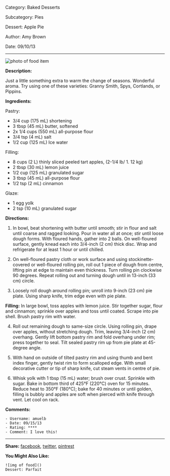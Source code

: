 Category: Baked Desserts

Subcategory: Pies

Dessert: Apple Pie

Author: Amy Brown

Date: 09/10/13

---

![photo of food item]()

**Description:** 

Just a little something extra to warm the change of seasons. Wonderful aroma. Try using one of these varieties: Granny Smith, Spys, Cortlands, or Pippins.

**Ingredients:**

Pastry:

- 3/4 cup (175 mL) shortening
- 3 tbsp (45 mL) butter, softened
- 2x 1/4 cups (550 mL) all-purpose flour
- 3/4 tsp (4 mL) salt
- 1/2 cup (125 mL) Ice water
	
Filling:

- 8 cups (2 L) thinly sliced peeled tart apples, (2-1/4 lb/ 1. 12 kg)
- 2 tbsp (30 mL) lemon juice
- 1/2 cup (125 mL) granulated sugar
- 3 tbsp (45 mL) all-purpose flour
- 1/2 tsp (2 mL) cinnamon
	
Glaze:

- 1 egg yolk
- 2 tsp (10 mL) granulated sugar

**Directions:**

1. In bowl, beat shortening with butter until smooth; stir in flour and salt until coarse and ragged looking. Pour in water all at once; stir until loose dough forms. With floured hands, gather into 2 balls. On well-floured surface, gently knead each into 3/4-inch (2 cm) thick disc. Wrap and refrigerate for at least 1 hour or until chilled.

2. On well-floured pastry cloth or work surface and using stockinette-covered or well-floured rolling pin, roll out 1 piece of dough from centre, lifting pin at edge to maintain even thickness. Turn rolling pin clockwise 90 degrees. Repeat rolling out and turning dough until in 13-inch (33 cm) circle.

3. Loosely roll dough around rolling pin; unroll into 9-inch (23 cm) pie plate. Using sharp knife, trim edge even with pie plate.

**Filling:** In large bowl, toss apples with lemon juice. Stir together sugar, flour and cinnamon; sprinkle over apples and toss until coated. Scrape into pie shell. Brush pastry rim with water.

4. Roll out remaining dough to same-size circle. Using rolling pin, drape over apples, without stretching dough. Trim, leaving 3/4-inch (2 cm) overhang. Gently lift bottom pastry rim and fold overhang under rim; press together to seal. Tilt sealed pastry rim up from pie plate at 45-degree angle.

5. With hand on outside of tilted pastry rim and using thumb and bent index finger, gently twist rim to form scalloped edge. With small decorative cutter or tip of sharp knife, cut steam vents in centre of pie.

6. Whisk yolk with 1 tbsp (15 mL) water; brush over crust. Sprinkle with sugar. Bake in bottom third of 425°F (220°C) oven for 15 minutes. Reduce heat to 350°F (180°C); bake for 40 minutes or until golden, filling is bubbly and apples are soft when pierced with knife through vent. Let cool on rack.

**Comments:**

	- Username: amuelb
	- Date: 09/15/13
	- Rating: ****
	- Comment: I love this!

---

**Share:** [facebook](), [twitter](), [pintrest]()

**You Might Also Like:** 

	![img of food]()
	Dessert: Parfait
	
